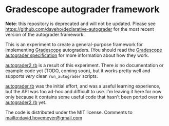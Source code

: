 # Gradescope autograder framework

**Note**: this repository is deprecated and will not be updated.
Please see <https://github.com/daveho/declarative-autograder> for the
most recent version of the autograder framework.

This is an experiment to create a general-purpose framework for implementing
[Gradescope](https://www.gradescope.com/) autograders.  (You should read
the [Gradescope autograder specification](https://gradescope-autograders.readthedocs.io/en/latest/specs/) for more information about how they work.

[autograder2.rb](autograder2.rb) is a result of this experiment.  There is
no documentation or example code yet (TODO, coming soon), but it works pretty
well and supports *very* clean `run_autograder` scripts.

[autograder.rb](autograder.rb) was the initial effort, and was a useful learning
experience, but the API was too ad-hoc and difficult to use.  I'm leaving it
here for now only because it contains some useful code that hasn't been ported
over to [autograder2.rb](autograder2.rb) yet.

The code is distributed under the MIT license.  Comments to <mailto:david.hovemeyer@gmail.com>
